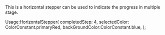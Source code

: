 <!--
This README describes the package. If you publish this package to pub.dev,
this README's contents appear on the landing page for your package.

For information about how to write a good package README, see the guide for
[writing package pages](https://dart.dev/guides/libraries/writing-package-pages).

For general information about developing packages, see the Dart guide for
[creating packages](https://dart.dev/guides/libraries/create-library-packages)
and the Flutter guide for
[developing packages and plugins](https://flutter.dev/developing-packages).
-->

This is a horizontal stepper can be used to indicate the progress in multiple stage.


Usage:HorizontalStepper(
            completedStep: 4,
            selectedColor: ColorConstant.primaryRed,
            backGroundColor:ColorConstant.blue,
          );



